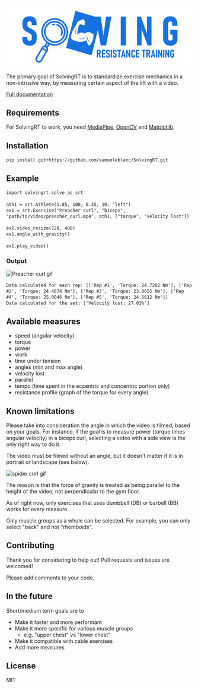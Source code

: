 ![SolvingRT logo](Images/website_title.png)

The primary goal of SolvingRT is to standardize exercise mechanics in a non-intrusive way, 
by measuring certain aspect of the lift with a video.

<a href="https://samueleblanc.com/solvingrt/documentation.html" target="_blank">Full documentation</a>
## Requirements
For SolvingRT to work, you need <a href="https://google.github.io/mediapipe/getting_started/python.html" target="_blank">MediaPipe</a>, 
<a href="https://opencv.org/releases/" target="_blank">OpenCV</a> and <a href="https://matplotlib.org/stable/users/getting_started/" target="_blank">Matplotlib</a>.
## Installation
```
pip install git+https://github.com/samueleblanc/SolvingRT.git
```
## Example
```
import solvingrt.solve as srt

ath1 = srt.Athlete(1.85, 100, 0.35, 10, "left")
ex1 = srt.Exercise("Preacher curl", "biceps", "path/to/video/preacher_curl.mp4", ath1, ["torque", "velocity lost"])

ex1.video_resize(720, 400)
ex1.angle_with_gravity()

ex1.play_video()
```
### Output
![Preacher curl gif](Images/preacher_curl.gif)

```
Data calculated for each rep: [['Rep #1', 'Torque: 24.7202 Nm'], ['Rep #2', 'Torque: 24.4874 Nm'], ['Rep #3', 'Torque: 23.8655 Nm'], ['Rep #4', 'Torque: 25.0046 Nm'], ['Rep #5', 'Torque: 24.5612 Nm']]
Data calculated for the set: ['Velocity lost: 27.03%']
```
## Available measures
* speed (angular velocity)
* torque
* power
* work
* time under tension
* angles (min and max angle)
* velocity lost
* parallel
* tempo (time spent in the eccentric and concentric portion only)
* resistance profile (graph of the torque for every angle)

## Known limitations
Please take into consideration the angle in which the video is filmed, based on your goals.
For instance, if the goal is to measure power (torque times angular velocity) in a biceps curl,
selecting a video with a side view is the only right way to do it.

The video must be filmed without an angle, but it doesn't matter if it is in portrait or landscape (see below).

![spider curl gif](Images/spider_curl.gif)

The reason is that the force of gravity is treated as being parallel to the height of the video, 
not perpendicular to the gym floor.

As of right now, only exercises that uses dumbbell (DB) or barbell (BB) works for every measure.

Only muscle groups as a whole can be selected. For example, you can only select "back" and not "rhomboids".
## Contributing
Thank you for considering to help out! Pull requests and issues are welcomed!

Please add comments to your code.
## In the future
Short/medium term goals are to 
* Make it faster and more performant
* Make it more specific for various muscle groups
    * e.g. "upper chest" vs "lower chest"
* Make it compatible with cable exercises
* Add more measures
## License
MIT
